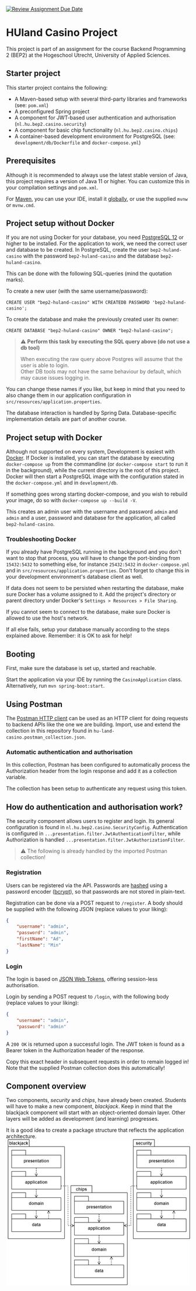 [![Review Assignment Due Date](https://classroom.github.com/assets/deadline-readme-button-24ddc0f5d75046c5622901739e7c5dd533143b0c8e959d652212380cedb1ea36.svg)](https://classroom.github.com/a/tk0eZTev)
# HUland Casino Project
This project is part of an assignment for the
course Backend Programming 2 (BEP2) at the
Hogeschool Utrecht, University of Applied Sciences.


## Starter project
This starter project contains the following:

* A Maven-based setup with several 
third-party libraries and frameworks (see: `pom.xml`)
* A preconfigured Spring project
* A component for JWT-based 
user authentication and authorisation (`nl.hu.bep2.casino.security`)
* A component for basic 
chip functionality (`nl.hu.bep2.casino.chips`)
* A container-based development environment for PostgreSQL 
(see: `development/db/Dockerfile` and `docker-compose.yml`)

## Prerequisites
Although it is recommended to always use the latest stable version
of Java, this project requires a version of Java 11 or higher.
You can customize this in your compilation settings and `pom.xml`.

For [Maven](https://maven.apache.org/guides/getting-started/maven-in-five-minutes.html),
you can use your IDE, install it [globally](https://maven.apache.org/download.cgi), 
or use the supplied `mvnw` or `mvnw.cmd`.

## Project setup without Docker
If you are not using Docker for your database, you need 
[PostgreSQL 12](https://www.postgresql.org/) or higher to be installed.
For the application to work, we need the correct user and database
to be created. In PostgreSQL, create the user `bep2-huland-casino`
with the password `bep2-huland-casino` and the database `bep2-huland-casino`.

This can be done with the following SQL-queries (mind the quotation marks).

To create a new user (with the same username/password):
```postgresql
CREATE USER "bep2-huland-casino" WITH CREATEDB PASSWORD 'bep2-huland-casino';
```

To create the database and make the previously created user its owner:
```postgresql
CREATE DATABASE "bep2-huland-casino" OWNER "bep2-huland-casino";
```

> :warning: **Perform this task by executing the SQL query above (do not use a db tool)**  
>  
> When executing the raw query above Postgres will assume that the user is able to login.  
> Other DB tools may not have the same behaviour by default, which may cause issues logging in.

You can change these names if you like, but keep in mind
that you need to also change them in our application configuration
in `src/resources/application.properties`.

The database interaction is handled by Spring Data.
Database-specific implementation details are 
part of another course.


## Project setup with Docker
Although not supported on every system,
Development is easiest with [Docker](https://docs.docker.com/desktop/). 
If Docker is installed, 
you can start the database by executing
`docker-compose up` from the commandline 
(or `docker-compose start` to run it in the background), 
while the current directory is the root of this project.
Docker will then start a PostgreSQL image with
the configuration stated in the `docker-compose.yml`
and in `development/db`.

If something goes wrong starting docker-compose, and you
wish to rebuild your image, do so with `docker-compose up --build -V`.

This creates an admin user with the username and password `admin`
and `admin` and a user, password and database for the application,
all called `bep2-huland-casino`.


### Troubleshooting Docker
If you already have PostgreSQL running in the background
and you don't want to stop that process, 
you will have to change the port-binding from `15432:5432` 
to something else, for instance `25432:5432` in `docker-compose.yml`
and in `src/resources/application.properties`. Don't forget to 
change this in your development environment's database client as well.

If data does not seem to be persisted when restarting the
database, make sure Docker has a volume assigned to it.
Add the project's directory or parent directory 
under Docker's `Settings > Resources > File Sharing`.

If you cannot seem to connect to the database,
make sure Docker is allowed to use the host's network.

If all else fails, setup your database manually according 
to the steps explained above. Remember: it is OK to ask for help!

## Booting
First, make sure the database is set up, started and reachable.

Start the application via your IDE by running the `CasinoApplication`
class. Alternatively, run `mvn spring-boot:start`.


## Using Postman
The [Postman HTTP client](https://www.postman.com/product/rest-client/) 
can be used as an HTTP client for doing
requests to backend APIs like the one we are building.
Import, use and extend the collection in this repository
found in `hu-land-casino.postman_collection.json`.

### Automatic authentication and authorisation
In this collection, Postman has been configured
to automatically process the Authorization header from
the login response and add it as a collection variable.

The collection has been setup to authenticate any
request using this token.


## How do authentication and authorisation work?
The security component allows users to register and login.
Its general configuration is found in `nl.hu.bep2.casino.SecurityConfig`.
Authentication is configured in `...presentation.filter.JwtAuthenticationFilter`,
while Authorization is handled `...presentation.filter.JwtAuthorizationFilter`.

> :warning: The following is already handled by the imported Postman
> collection!

### Registration
Users can be registered via the API. 
Passwords are [hashed](https://auth0.com/blog/hashing-passwords-one-way-road-to-security/) 
using a password encoder ([bcrypt](https://en.wikipedia.org/wiki/Bcrypt)),
so that passwords are not stored in plain-text.

Registration can be done via a POST request to `/register`.
A body should be supplied with the following JSON 
(replace values to your liking):
```json
{
    "username": "admin",
    "password": "admin",
    "firstName": "Ad",
    "lastName": "Min"
}
```

### Login
The login is based on 
[JSON Web Tokens](https://jwt.io/introduction/), 
offering session-less authorisation.

Login by sending a POST request to `/login`, with
the following body (replace values to your liking):
```json
{
    "username": "admin",
    "password": "admin"
}
``` 

A `200 OK` is returned upon a successful login. The
JWT token is found as a Bearer token in the 
Authorization header of the response.

Copy this exact header in subsequent requests in order to remain logged in!
Note that the supplied Postman collection does this automatically!

## Component overview
Two components, *security* and *chips*, have already been created.
Students will have to make a new component, *blackjack*.
Keep in mind that the blackjack component will start with
an object-oriented domain layer. 
Other layers will be added as development (and learning) progresses.

It is a good idea to create a package structure that reflects
the application architecture.
![Packages for BEP2](docs/bep2-updated-packages.png)
